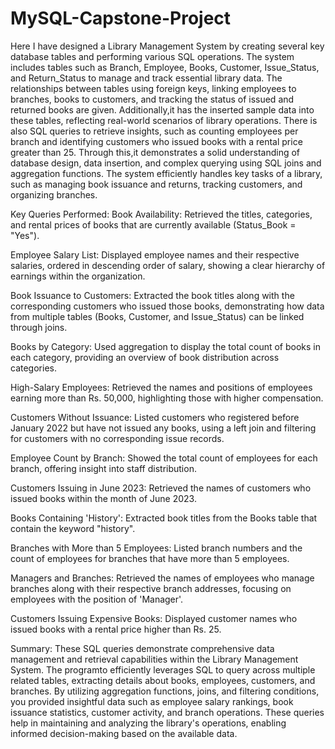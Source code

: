 # MySQL-Capstone-Project

Here I have  designed a Library Management System by creating several key database tables and performing various SQL operations. The system includes tables such as Branch, Employee, Books, Customer, Issue_Status, and Return_Status to manage and track essential library data. The relationships between tables using foreign keys, linking employees to branches, books to customers, and tracking the status of issued and returned books are given. Additionally,it has the inserted sample data into these tables, reflecting real-world scenarios of library operations. There is also SQL queries to retrieve insights, such as counting employees per branch and identifying customers who issued books with a rental price greater than 25. Through this,it demonstrates a solid understanding of database design, data insertion, and complex querying using SQL joins and aggregation functions. The system efficiently handles key tasks of a library, such as managing book issuance and returns, tracking customers, and organizing branches.

Key Queries Performed:
Book Availability: Retrieved the titles, categories, and rental prices of books that are currently available (Status_Book = "Yes").

Employee Salary List: Displayed employee names and their respective salaries, ordered in descending order of salary, showing a clear hierarchy of earnings within the organization.

Book Issuance to Customers: Extracted the book titles along with the corresponding customers who issued those books, demonstrating how data from multiple tables (Books, Customer, and Issue_Status) can be linked through joins.

Books by Category: Used aggregation to display the total count of books in each category, providing an overview of book distribution across categories.

High-Salary Employees: Retrieved the names and positions of employees earning more than Rs. 50,000, highlighting those with higher compensation.

Customers Without Issuance: Listed customers who registered before January 2022 but have not issued any books, using a left join and filtering for customers with no corresponding issue records.

Employee Count by Branch: Showed the total count of employees for each branch, offering insight into staff distribution.

Customers Issuing in June 2023: Retrieved the names of customers who issued books within the month of June 2023.

Books Containing 'History': Extracted book titles from the Books table that contain the keyword "history".

Branches with More than 5 Employees: Listed branch numbers and the count of employees for branches that have more than 5 employees.

Managers and Branches: Retrieved the names of employees who manage branches along with their respective branch addresses, focusing on employees with the position of 'Manager'.

Customers Issuing Expensive Books: Displayed customer names who issued books with a rental price higher than Rs. 25.


Summary:
These SQL queries demonstrate comprehensive data management and retrieval capabilities within the Library Management System. The programto efficiently leverages SQL to query across multiple related tables, extracting details about books, employees, customers, and branches. By utilizing aggregation functions, joins, and filtering conditions, you provided insightful data such as employee salary rankings, book issuance statistics, customer activity, and branch operations. These queries help in maintaining and analyzing the library's operations, enabling informed decision-making based on the available data.



